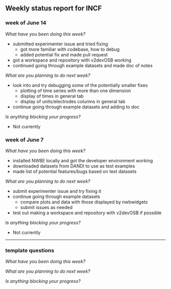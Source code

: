 ## Weekly status report for INCF

### week of June 14

_What have you been doing this week?_
* submitted experimenter issue and tried fixing
  * got more familiar with codebase, how to debug
  * added potential fix and made pull request
* got a workspace and repository with v2devOSB working
* continued going through example datasets and made doc of notes

_What are you planning to do next week?_
* look into and try debugging some of the potentially smaller fixes
  * plotting of time series with more than one dimension
  * display of times in general tab
  * display of units/electrodes columns in general tab
* continue going through example datasets and adding to doc

_Is anything blocking your progress?_
* Not currently

### week of June 7

_What have you been doing this week?_
* installed NWBE locally and got the developer environment working
* downloaded datasets from DANDI to use as test examples
* made list of potential features/bugs based on test datasets

_What are you planning to do next week?_
* submit experimenter issue and try fixing it
* continue going through example datasets
    * compare plots and data with those displayed by nwbwidgets 
    * submit issues as needed
* test out making a workspace and repository with v2devOSB if possible

_Is anything blocking your progress?_
* Not currently

---

### template questions

_What have you been doing this week?_

_What are you planning to do next week?_

_Is anything blocking your progress?_